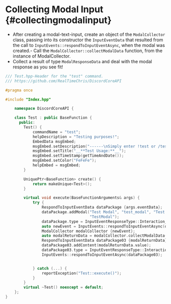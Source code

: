 Collecting Modal Input {#collectingmodalinput}
=============
- After creating a modal-text-input, create an object of the `ModalCollector` class, passing into its constructor the `InputEventData` that resulted from the call to `InputEvents::respondToInputEventAsync`, when the modal was created.- Call the `ModalCollector::collectModalData` function, from the instance of ModalCollector.
- Collect a result of type `ModalResponseData` and deal with the modal response as you see fit!
```cpp
/// Test.hpp-Header for the "test" command.
/// https://github.com/RealTimeChris/DiscordCoreAPI

#pragma once

#include "Index.hpp"

	namespace DiscordCoreAPI {

	class Test : public BaseFunction {
	  public:
		Test() {
			commandName = "test";
			helpDescription = "Testing purposes!";
			EmbedData msgEmbed;
			msgEmbed.setDescription("------\nSimply enter !test or /test!\n------");
			msgEmbed.setTitle("__**Test Usage:**__");
			msgEmbed.setTimeStamp(getTimeAndDate());
			msgEmbed.setColor("FeFeFe");
			helpEmbed = msgEmbed;
		}

		UniquePtr<BaseFunction> create() {
			return makeUnique<Test>();
		}

		virtual void execute(BaseFunctionArguments& args) {
			try {
				RespondToInputEventData dataPackage {args.eventData};
				dataPackage.addModal("Test Modal", "test_modal", "Test Modal Small", "test_modal", true, 1, 46, TextInputStyle::Paragraph, "TEST MODAL",
									 "TestModal");
				dataPackage.type = InputEventResponseType::Interaction_Response;
				auto newEvent = InputEvents::respondToInputEventAsync(dataPackage).get();
				ModalCollector modalCollector {newEvent};
				auto modalReturnData = modalCollector.collectModalData(120000).get();
				RespondToInputEventData dataPackage03 {modalReturnData};
				dataPackage03.addContent(modalReturnData.value);
				dataPackage03.type = InputEventResponseType::Interaction_Response;
				InputEvents::respondToInputEventAsync(dataPackage03);


			} catch (...) {
				reportException("Test::execute()");
			}
		}
		virtual ~Test() noexcept = default;
	};
}
```

